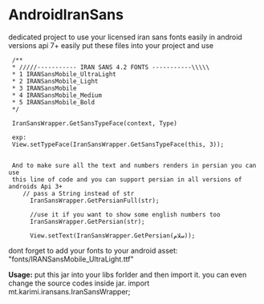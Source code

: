 # AndroidIranSans
dedicated project to use your licensed iran sans fonts easily in android versions api 7+
easily put these files into your project and use
  
     /**
     * /////----------- IRAN SANS 4.2 FONTS -----------\\\\\
     * 1 IRANSansMobile_UltraLight
     * 2 IRANSansMobile_Light
     * 3 IRANSansMobile
     * 4 IRANSansMobile_Medium
     * 5 IRANSansMobile_Bold
     */
     
     IranSansWrapper.GetSansTypeFace(context, Type)
     
     exp:
     View.setTypeFace(IranSansWrapper.GetSansTypeFace(this, 3));
     
     
     And to make sure all the text and numbers renders in persian you can use
     this line of code and you can support persian in all versions of androids Api 3+
        // pass a String instead of str
          IranSansWrapper.GetPersianFull(str);
          
          //use it if you want to show some english numbers too
          IranSansWrapper.GetPersian(str);
          
          View.setText(IranSansWrapper.GetPersian(سلام));
        

dont forget to add your fonts to your android asset: "fonts/IRANSansMobile_UltraLight.ttf"

**Usage:**
put this jar into your libs forlder and then import it.
you can even change the source codes inside jar.
import mt.karimi.iransans.IranSansWrapper;
